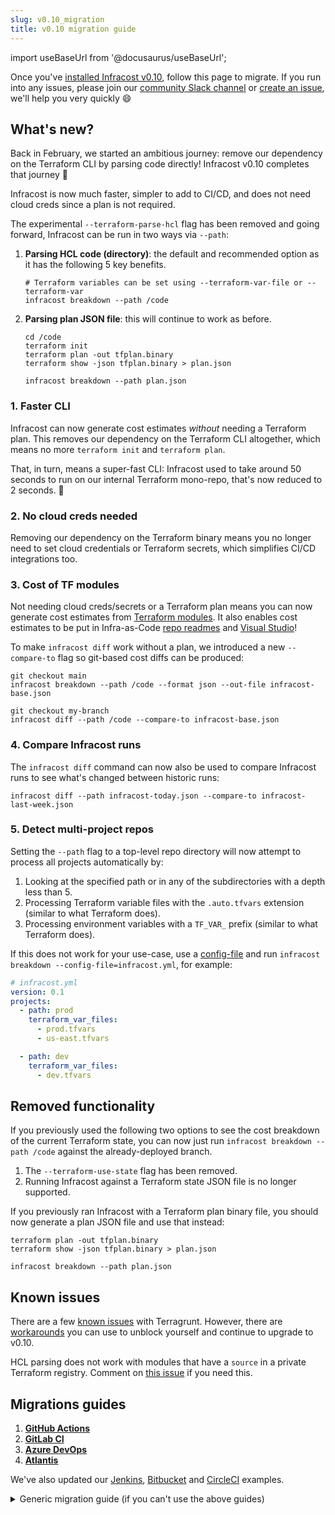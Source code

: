 ```yaml
---
slug: v0.10_migration
title: v0.10 migration guide
---
```


import useBaseUrl from '@docusaurus/useBaseUrl';

Once you've [installed Infracost v0.10](/docs/#1-install-infracost), follow this page to migrate. If you run into any issues, please join our [community Slack channel](https://www.infracost.io/community-chat) or [create an issue](https://github.com/infracost/infracost/issues/new), we'll help you very quickly 😄

## What's new?

Back in February, we started an ambitious journey: remove our dependency on the Terraform CLI by parsing code directly! Infracost v0.10 completes that journey 🎉

Infracost is now much faster, simpler to add to CI/CD, and does not need cloud creds since a plan is not required.

The experimental `--terraform-parse-hcl` flag has been removed and going forward, Infracost can be run in two ways via `--path`:

1. **Parsing HCL code (directory)**: the default and recommended option as it has the following 5 key benefits.
    ```shell
    # Terraform variables can be set using --terraform-var-file or --terraform-var
    infracost breakdown --path /code
    ```
2. **Parsing plan JSON file**: this will continue to work as before.
    ```shell
    cd /code
    terraform init
    terraform plan -out tfplan.binary
    terraform show -json tfplan.binary > plan.json

    infracost breakdown --path plan.json
    ```

### 1. Faster CLI

Infracost can now generate cost estimates *without* needing a Terraform plan. This removes our dependency on the Terraform CLI altogether, which means no more `terraform init` and `terraform plan`.

That, in turn, means a super-fast CLI: Infracost used to take around 50 seconds to run on our internal Terraform mono-repo, that's now reduced to 2 seconds. 🚀

### 2. No cloud creds needed

Removing our dependency on the Terraform binary means you no longer need to set cloud credentials or Terraform secrets, which simplifies CI/CD integrations too.

### 3. Cost of TF modules

Not needing cloud creds/secrets or a Terraform plan means you can now generate cost estimates from [Terraform modules](/docs/features/terraform_modules/). It also enables cost estimates to be put in Infra-as-Code [repo readmes](https://github.com/infracost/infracost/issues/43) and [Visual Studio](https://github.com/infracost/infracost/issues/1546)!

To make `infracost diff` work without a plan, we introduced a new `--compare-to` flag so git-based cost diffs can be produced:
```shell
git checkout main
infracost breakdown --path /code --format json --out-file infracost-base.json

git checkout my-branch
infracost diff --path /code --compare-to infracost-base.json
```

### 4. Compare Infracost runs

The `infracost diff` command can now also be used to compare Infracost runs to see what's changed between historic runs:

```shell
infracost diff --path infracost-today.json --compare-to infracost-last-week.json
```

### 5. Detect multi-project repos

Setting the `--path` flag to a top-level repo directory will now attempt to process all projects automatically by:
1. Looking at the specified path or in any of the subdirectories with a depth less than 5.
2. Processing Terraform variable files with the `.auto.tfvars` extension (similar to what Terraform does).
3. Processing environment variables with a `TF_VAR_` prefix (similar to what Terraform does).

If this does not work for your use-case, use a [config-file](/docs/features/config_file/) and run `infracost breakdown --config-file=infracost.yml`, for example:
```yaml
# infracost.yml
version: 0.1
projects:
  - path: prod
    terraform_var_files:
      - prod.tfvars
      - us-east.tfvars

  - path: dev
    terraform_var_files:
      - dev.tfvars
```

## Removed functionality

If you previously used the following two options to see the cost breakdown of the current Terraform state, you can now just run `infracost breakdown --path /code` against the already-deployed branch.
1. The `--terraform-use-state` flag has been removed.
2. Running Infracost against a Terraform state JSON file is no longer supported.

If you previously ran Infracost with a Terraform plan binary file, you should now generate a plan JSON file and use that instead:
```shell
terraform plan -out tfplan.binary
terraform show -json tfplan.binary > plan.json

infracost breakdown --path plan.json
```

## Known issues

There are a few [known issues](/docs/features/terragrunt/#known-issues) with Terragrunt. However, there are [workarounds](/docs/features/terragrunt/#known-issues) you can use to unblock yourself and continue to upgrade to v0.10.

HCL parsing does not work with modules that have a `source` in a private Terraform registry. Comment on [this issue](https://github.com/infracost/infracost/issues/1667) if you need this.

## Migrations guides

1. [**GitHub Actions**](/docs/guides/actions_migration/)
2. [**GitLab CI**](/docs/guides/gitlab_ci_migration/)
3. [**Azure DevOps**](/docs/guides/azure_devops_migration/)
4. [**Atlantis**](/docs/guides/atlantis_migration/)

We've also updated our [Jenkins](https://github.com/infracost/infracost-jenkins/), [Bitbucket](https://bitbucket.org/infracost/infracost-bitbucket-pipeline) and [CircleCI](https://github.com/infracost/infracost-circleci/) examples.

<details>
<summary>Generic migration guide (if you can't use the above guides)</summary>

#### Option 1: Terraform directory (recommended)

Parsing HCL has no concept of Terraform state. This makes it super-fast, but this means you'll need to compare Infracost runs to show cost differences.

For example, the following v0.9 commands:

```shell
cd /code

# Checkout your feature branch
git checkout my-branch

# Generate Infracost JSON file, this internally invoked the
# Terraform CLI to create a plan JSON that was used by Infracost.
infracost breakdown --path . \
    --format json --out-file infracost.json

infracost comment github --path infracost.json ...
```

Needs to be rewritten as such in v0.10:

```shell
cd /code

# Generate Infracost JSON file as the baseline.
# Terraform variables can be set using --terraform-var-file or --terraform-var
git checkout main

infracost breakdown --path . \
    --format json --out-file infracost-base.json

# Generate a diff by comparing the latest code change with the baseline
git checkout my-branch

infracost diff --path . \
    --compare-to infracost-base.json \
    --format json --out-file infracost.json

infracost comment github --path infracost.json ...
```

#### Option 2: Terraform plan JSON

If you already use Infracost with a Terraform plan JSON, you don't need to change anything as that will continue to work (since the Infracost `--path` flag detects a Terraform plan JSON).

If you were used to running Infracost against a Terraform project directory, and want the old behavior where Infracost invoked the Terraform CLI, you can manually generate a plan JSON and use that instead:
```shell
cd /code
terraform init
terraform plan -out tfplan.binary
terraform show -json tfplan.binary > plan.json

infracost breakdown --path plan.json \
    --format json --out-file infracost.json

infracost comment github --path infracost.json ...
```
</details>

